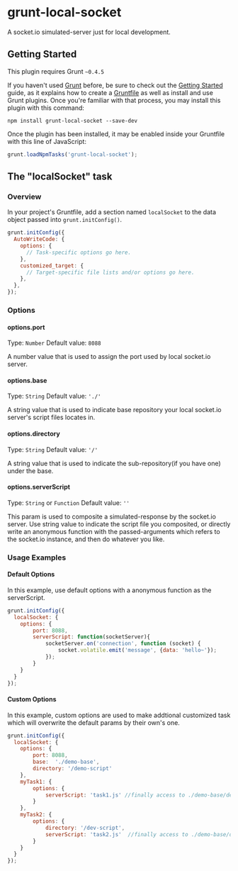 # grunt-local-socket
A socket.io simulated-server just for local development.

## Getting Started
This plugin requires Grunt `~0.4.5`

If you haven't used [Grunt](http://gruntjs.com/) before, be sure to check out the [Getting Started](http://gruntjs.com/getting-started) guide, as it explains how to create a [Gruntfile](http://gruntjs.com/sample-gruntfile) as well as install and use Grunt plugins. Once you're familiar with that process, you may install this plugin with this command:

```shell
npm install grunt-local-socket --save-dev
```

Once the plugin has been installed, it may be enabled inside your Gruntfile with this line of JavaScript:

```js
grunt.loadNpmTasks('grunt-local-socket');
```

## The "localSocket" task

### Overview
In your project's Gruntfile, add a section named `localSocket` to the data object passed into `grunt.initConfig()`.

```js
grunt.initConfig({
  AutoWriteCode: {
    options: {
      // Task-specific options go here.
    },
    customized_target: {
      // Target-specific file lists and/or options go here.
    },
  },
});
```

### Options

#### options.port
Type: `Number`
Default value: `8088`

A number value that is used to assign the port used by local socket.io server.

#### options.base
Type: `String`
Default value: `'./'`

A string value that is used to indicate base repository your local socket.io server's script files locates in.

#### options.directory
Type: `String`
Default value: `'/'`

A string value that is used to indicate the sub-repository(if you have one) under the base.

#### options.serverScript
Type: `String` or `Function`
Default value: `''`

This param is used to composite a simulated-response by the socket.io server. 
Use string value to indicate the script file you composited, or directly write an anonymous function with the passed-arguments which refers to the socket.io instance, and then do whatever you like.


### Usage Examples

#### Default Options
In this example, use default options with a anonymous function as the serverScript.

```js
grunt.initConfig({
  localSocket: {
    options: {
        port: 8088,            
        serverScript: function(socketServer){            
            socketServer.on('connection', function (socket) {                
                socket.volatile.emit('message', {data: 'hello~'});                    
            });            
        }
    }
  }
});
```

#### Custom Options
In this example, custom options are used to make addtional customized task which will overwrite the default params by their own's one. 

```js
grunt.initConfig({
  localSocket: {
    options: {
        port: 8088,  
        base:  './demo-base',  
        directory: '/demo-script'
    },
    myTask1: {
    	options: {
            serverScript: 'task1.js' //finally access to ./demo-base/demo-script/task1.js
        }
	},
	myTask2: {
    	options: {
            directory: '/dev-script', 
            serverScript: 'task2.js'  //finally access to ./demo-base/dev-script/task2.js
        }
	}
  }
});
```


